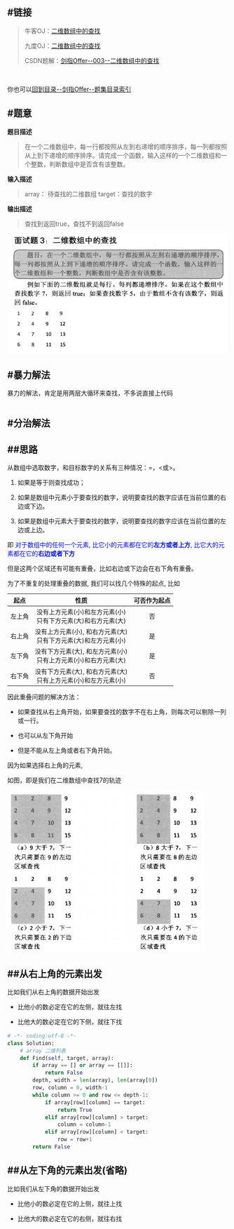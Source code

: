 #链接
------- 

>牛客OJ：[二维数组中的查找](http://www.nowcoder.com/practice/abc3fe2ce8e146608e868a70efebf62e?tpId=13&tqId=11154&rp=1&ru=/ta/coding-interviews&qru=/ta/coding-interviews/question-ranking)
>
>九度OJ：[二维数组中的查找](http://ac.jobdu.com/problem.php?pid=1384)
>
>CSDN题解：[剑指Offer--003--二维数组中的查找](http://blog.csdn.net/gatieme/article/details/51100125)

<br>

你也可以[回到目录--剑指Offer--题集目录索引](http://blog.csdn.net/gatieme/article/details/51916802)



#题意
-------

**题目描述**

>在一个二维数组中，每一行都按照从左到右递增的顺序排序，每一列都按照从上到下递增的顺序排序。请完成一个函数，输入这样的一个二维数组和一个整数，判断数组中是否含有该整数。 

**输入描述**

>array： 待查找的二维数组
>target：查找的数字

**输出描述**
>查找到返回true，查找不到返回false

![题目](./find.jpg)

#暴力解法
-------


暴力的解法，肯定是用两层大循环来查找，不多说直接上代码
```py

```


#分治解法
-------

##思路
-------

从数组中选取数字，和目标数字的关系有三种情况：=，<或>。

1.    如果是等于则查找成功；

2.    如果是数组中元素小于要查找的数字，说明要查找的数字应该在当前位置的右边或下边。

3.    如果是数组中元素大于要查找的数字，说明要查找的数字应该在当前位置的左边或上边。


即
<font color=0x00ffff>
对于数组中的任何一个元素, 比它小的元素都在它的**左方或者上方**, 比它大的元素都在它的**右边或者下方** 
</font>

但是这两个区域还有可能有重叠，比如右边或下边会在右下角有重叠。


为了不重复的处理重叠的数据, 我们可以找几个特殊的起点, 比如

| 起点 | 性质 | 可否作为起点
|:-------:|:-------:|:-------:|
| 左上角 | 没有上方元素(小)和左方元素(小)<br>只有下方元素(大)和右方元素(大) | 否 |
| 右上角 | 没有上方元素(小), 和右方元素(大)<br>只有下方元素(大)和左方元素(小) | 是 |
| 左下角 | 没有下方元素(大), 和左方元素(小)<br>只有上方元素(小)和右方元素(大) | 是 |
| 右下角 | 没有下方元素(大), 和右方元素(大)<br>只有上方元素(小)和左方元素(小) | 否 |

因此重叠问题的解决方法：

*    如果查找从右上角开始，如果要查找的数字不在右上角，则每次可以剔除一列或一行。

*    也可以从左下角开始

*    但是不能从左上角或者右下角开始。

因为如果选择右上角的元素,


如图，即是我们在二维数组中查找7的轨迹



![find7](./find7.jpg)


##从右上角的元素出发
-------

比如我们从右上角的数据开始出发

*    比他小的数必定在它的左侧，就往左找

*   比他大的数必定在它的下侧，就往下找 

```py
# -*- coding:utf-8 -*-
class Solution:
    # array 二维列表
    def Find(self, target, array):
        if array == [] or array == [[]]:
            return False
        depth, width = len(array), len(array[0])
        row, column = 0, width-1
        while column >= 0 and row <= depth-1:
            if array[row][column] == target:
                return True
            elif array[row][column] > target:
                column = column-1
            elif array[row][column] < target:
                row = row+1
        return False
```




##从左下角的元素出发(省略)
-------


比如我们从左下角的数据开始出发

*    比他小的数必定在它的上侧，就往上找

*   比他大的数必定在它的右侧，就往右找 



